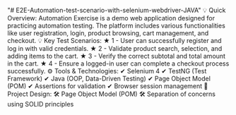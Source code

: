 "# E2E-Automation-test-scenario-with-selenium-webdriver-JAVA" 
💡 Quick Overview:
Automation Exercise is a demo web application designed for practicing automation testing. The platform includes various functionalities like user registration, login, product browsing, cart management, and checkout.
💡 Key Test Scenarios:
★ 1 - User can successfully register and log in with valid credentials.
★ 2 - Validate product search, selection, and adding items to the cart.
★ 3 - Verify the correct subtotal and total amount in the cart.
★ 4 - Ensure a logged-in user can complete a checkout process successfully.
⚙️ Tools & Technologies:
✔ Selenium 4
✔ TestNG (Test Framework)
✔ Java (OOP, Data-Driven Testing)
✔ Page Object Model (POM)
✔ Assertions for validation
✔ Browser session management
💾 Project Design:
🛠️ Page Object Model (POM) 
🛠️ Separation of concerns using SOLID principles

